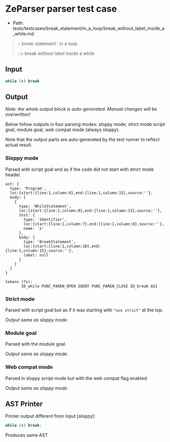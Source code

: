 # ZeParser parser test case

- Path: tests/testcases/break_statement/in_a_loop/break_without_label_inside_a_while.md

> :: break statement : in a loop
>
> ::> break without label inside a while

## Input

`````js
while (x) break
`````

## Output

_Note: the whole output block is auto-generated. Manual changes will be overwritten!_

Below follow outputs in four parsing modes: sloppy mode, strict mode script goal, module goal, web compat mode (always sloppy).

Note that the output parts are auto-generated by the test runner to reflect actual result.

### Sloppy mode

Parsed with script goal and as if the code did not start with strict mode header.

`````
ast: {
  type: 'Program',
  loc:{start:{line:1,column:0},end:{line:1,column:15},source:''},
  body: [
    {
      type: 'WhileStatement',
      loc:{start:{line:1,column:0},end:{line:1,column:15},source:''},
      test: {
        type: 'Identifier',
        loc:{start:{line:1,column:7},end:{line:1,column:8},source:''},
        name: 'x'
      },
      body: {
        type: 'BreakStatement',
        loc:{start:{line:1,column:10},end:{line:1,column:15},source:''},
        label: null
      }
    }
  ]
}

tokens (7x):
       ID_while PUNC_PAREN_OPEN IDENT PUNC_PAREN_CLOSE ID_break ASI
`````

### Strict mode

Parsed with script goal but as if it was starting with `"use strict"` at the top.

_Output same as sloppy mode._

### Module goal

Parsed with the module goal.

_Output same as sloppy mode._

### Web compat mode

Parsed in sloppy script mode but with the web compat flag enabled.

_Output same as sloppy mode._

## AST Printer

Printer output different from input [sloppy]:

````js
while (x) break;
````

Produces same AST
